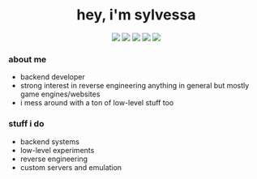 <h1 align="center">hey, i'm sylvessa</h1>

<p align="center">
	<img src="https://img.shields.io/badge/C++-00599C?style=flat-square&logo=c%2B%2B&logoColor=white">
	<img src="https://img.shields.io/badge/C-A8B9CC?style=flat-square&logo=c&logoColor=white">
	<img src="https://img.shields.io/badge/TypeScript-3178C6?style=flat-square&logo=typescript&logoColor=white">
	<img src="https://img.shields.io/badge/Assembly-6E4C13?style=flat-square">
	<img src="https://img.shields.io/badge/Lua-2C2D72?style=flat-square&logo=lua&logoColor=white">
</p>

### about me

- backend developer
- strong interest in reverse engineering anything in general but mostly game engines/websites 
- i mess around with a ton of low-level stuff too 

### stuff i do
- backend systems
- low-level experiments
- reverse engineering
- custom servers and emulation
